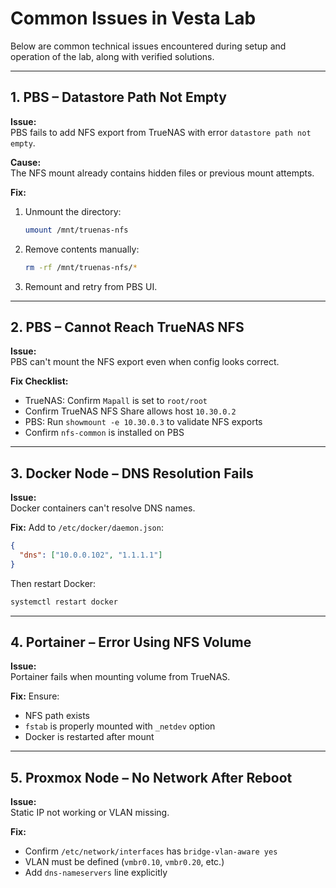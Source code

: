 # Common Issues in Vesta Lab

Below are common technical issues encountered during setup and operation of the lab, along with verified solutions.

---

##  1. PBS – Datastore Path Not Empty

**Issue:**  
PBS fails to add NFS export from TrueNAS with error `datastore path not empty`.

**Cause:**  
The NFS mount already contains hidden files or previous mount attempts.

**Fix:**  
1. Unmount the directory:
   ```bash
   umount /mnt/truenas-nfs
   ```
2. Remove contents manually:
   ```bash
   rm -rf /mnt/truenas-nfs/*
   ```
3. Remount and retry from PBS UI.

---

##  2. PBS – Cannot Reach TrueNAS NFS

**Issue:**  
PBS can't mount the NFS export even when config looks correct.

**Fix Checklist:**
- TrueNAS: Confirm `Mapall` is set to `root/root`
- Confirm TrueNAS NFS Share allows host `10.30.0.2`
- PBS: Run `showmount -e 10.30.0.3` to validate NFS exports
- Confirm `nfs-common` is installed on PBS

---

##  3. Docker Node – DNS Resolution Fails

**Issue:**  
Docker containers can't resolve DNS names.

**Fix:**
Add to `/etc/docker/daemon.json`:
```json
{
  "dns": ["10.0.0.102", "1.1.1.1"]
}
```
Then restart Docker:
```bash
systemctl restart docker
```

---

##  4. Portainer – Error Using NFS Volume

**Issue:**  
Portainer fails when mounting volume from TrueNAS.

**Fix:**
Ensure:
- NFS path exists
- `fstab` is properly mounted with `_netdev` option
- Docker is restarted after mount

---

##  5. Proxmox Node – No Network After Reboot

**Issue:**  
Static IP not working or VLAN missing.

**Fix:**
- Confirm `/etc/network/interfaces` has `bridge-vlan-aware yes`
- VLAN must be defined (`vmbr0.10`, `vmbr0.20`, etc.)
- Add `dns-nameservers` line explicitly
